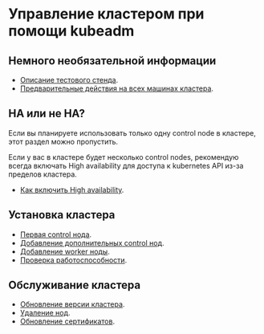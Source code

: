 # Управление кластером при помощи kubeadm

## Немного необязательной информации

* [Описание тестового стенда](test_stand.md).
* [Предварительные действия на всех машинах кластера](preliminary_actions.md).

## HA или не HA?

Если вы планируете использовать только одну control node в кластере, этот раздел можно пропустить.

Если у вас в кластере будет несколько control nodes, рекомендую всегда включать High availability для доступа к
kubernetes API из-за пределов кластера.

* [Как включить High availability](ha_cluster.md).

## Установка кластера

* [Первая control нода](first_control_node.md).
* [Добавление дополнительных control нод](another-control-nodes.md).
* [Добавление worker ноды](worker-nodes.md).
* [Проверка работоспособности](check.md).

## Обслуживание кластера

* [Обновление версии кластера](update.md).
* [Удаление нод](delete_node.md).
* [Обновление сертификатов](certificates.md).
